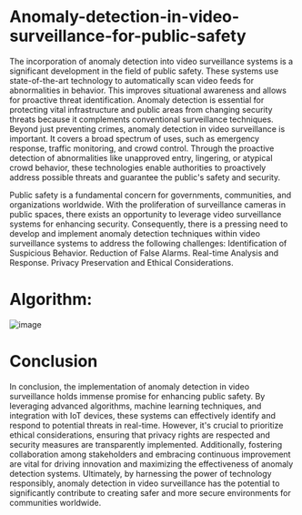 # Anomaly-detection-in-video-surveillance-for-public-safety

The incorporation of anomaly detection into video surveillance systems is a significant development in the field of public safety. These systems use state-of-the-art technology to automatically scan video feeds for abnormalities in behavior. This improves situational awareness and allows for proactive threat identification. Anomaly detection is essential for protecting vital infrastructure and public areas from changing security threats because it complements conventional surveillance techniques.
Beyond just preventing crimes, anomaly detection in video surveillance is important. It covers a broad spectrum of uses, such as emergency response, traffic monitoring, and crowd control. Through the proactive detection of abnormalities like unapproved entry, lingering, or atypical crowd behavior, these technologies enable authorities to proactively address possible threats and guarantee the public's safety and security.

Public safety is a fundamental concern for governments, communities, and organizations worldwide. With the proliferation of surveillance cameras in public spaces, there exists an opportunity to leverage video surveillance systems for enhancing security. Consequently, there is a pressing need to develop and implement anomaly detection techniques within video surveillance systems to address the following challenges:
Identification of Suspicious Behavior.
Reduction of False Alarms.
Real-time Analysis and Response.
Privacy Preservation and Ethical Considerations.
# Algorithm:

![image](https://github.com/PERAMPRAKASH/Anomaly-detection-in-video-surveillance-for-public-safety/assets/122421617/bee6ed24-5a9d-485c-8ae5-92471054e7d5)


# Conclusion
In conclusion, the implementation of anomaly detection in video surveillance holds immense promise for enhancing public safety. By leveraging advanced algorithms, machine learning techniques, and integration with IoT devices, these systems can effectively identify and respond to potential threats in real-time. However, it's crucial to prioritize ethical considerations, ensuring that privacy rights are respected and security measures are transparently implemented. Additionally, fostering collaboration among stakeholders and embracing continuous improvement are vital for driving innovation and maximizing the effectiveness of anomaly detection systems. Ultimately, by harnessing the power of technology responsibly, anomaly detection in video surveillance has the potential to significantly contribute to creating safer and more secure environments for communities worldwide.

